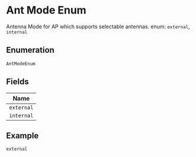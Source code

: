 
# Ant Mode Enum

Antenna Mode for AP which supports selectable antennas. enum: `external`, `internal`

## Enumeration

`AntModeEnum`

## Fields

| Name |
|  --- |
| `external` |
| `internal` |

## Example

```
external
```

